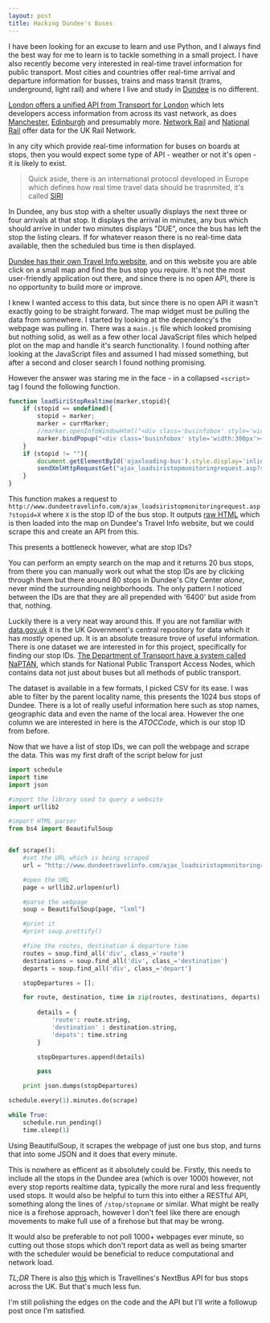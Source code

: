 ```yaml
---
layout: post
title: Hacking Dundee's Buses
---
```


I have been looking for an excuse to learn and use Python, and I always find the best way for me to learn is to tackle something in a small project. I have also recently become very interested in real-time travel information for public transport. Most cities and countries offer real-time arrival and departure information for busses, trains and mass transit (trams, underground, light rail) and where I live and study in [Dundee](https://www.google.co.uk/maps/search/Dundee,Scotland?hl=en&source=opensearch) is no different.

[London offers a unified API from Transport for London](https://api.tfl.gov.uk/) which lets developers access information from across its vast network, as does [Manchester](http://www.tfgm.com/Corporate/Informationwehold/Pages/Transparency-and-Open-Data.aspx), [Edinburgh](https://tfe-opendata.readme.io/) and presumably more. [Network Rail](https://datafeeds.networkrail.co.uk/) and [National Rail](https://datafeeds.nationalrail.co.uk/) offer data for the UK Rail Network.

In any city which provide real-time information for buses on boards at stops, then you would expect some type of API - weather or not it's open - it is likely to exist.

> Quick aside, there is an international protocol developed in Europe which defines how real time travel data should be trasnmited, it's called [SIRI](https://en.wikipedia.org/wiki/Service_Interface_for_Real_Time_Information)

In Dundee, any bus stop with a shelter usually displays the next three or four arrivals at that stop. It displays the arrival in minutes, any bus which should arrive in under two minutes displays "DUE", once the bus has left the stop the listing clears. If for whatever reason there is no real-time data available, then the scheduled bus time is then displayed.

[Dundee has their own Travel Info website](http://www.dundeetravelinfo.com/default.asp), and on this website you are able click on a small map and find the bus stop you require. It's not the most user-friendly application out there, and since there is no open API, there is no opportunity to build more or improve.

I knew I wanted access to this data, but since there is no open API it wasn't exactly going to be straight forward. The map widget must be pulling the data from somewhere. I started by looking at the dependency's the webpage was pulling in. There was a `main.js` file which looked promising but nothing solid, as well as a few other local JavaScript files which helped plot on the map and handle it's search functionality. I found nothing after looking at the JavaScript files and assumed I had missed something, but after a second and closer search I found nothing promising.

However the answer was staring me in the face - in a collapsed `<script>` tag I found the following function.

````javascript
function loadSiriStopRealtime(marker,stopid){
	if (stopid == undefined){
		stopid = marker;
		marker = currMarker;
		//marker.openInfoWindowHtml("<div class='businfobox' style='width:300px'><h4>"+marker.arr.itemname+"</h4>loading...</div>");
		marker.bindPopup("<div class='businfobox' style='width:300px'><h4>"+marker.arr.itemname+"</h4>loading...</div>").openPopup();
	}
	if (stopid != ""){
		document.getElementById('ajaxloading-bus').style.display='inline';
		sendXmlHttpRequestGet("ajax_loadsiristopmonitoringrequest.asp?stopid="+stopid,loadSiriStopRealtimeRes,marker,null);
	}
}
````
This function makes a request to `http://www.dundeetravelinfo.com/ajax_loadsiristopmonitoringrequest.asp?stopid=X` where `X` is the stop ID of the bus stop. It outputs [raw HTML](http://www.dundeetravelinfo.com/ajax_loadsiristopmonitoringrequest.asp?stopid=6400PT1691) which is then loaded into the map on Dundee's Travel Info website, but we could scrape this and create an API from this. 

This presents a bottleneck however, what are stop IDs?

You can perform an empty search on the map and it returns 20 bus stops, from there you can manually work out what the stop IDs are by clicking through them but there around 80 stops in Dundee's City Center *alone*, never mind the surrounding neighborhoods. The only pattern I noticed between the IDs are that they are all prepended with '6400' but aside from that, nothing.

Luckily there is a very neat way around this. If you are not familiar with [data.gov.uk](https://data.gov.uk/) it is the UK Government's central repository for data which it has _mostly_ opened up. It is an absolute treasure trove of useful information. There is one dataset we are interested in for this project, specifically for finding our stop IDs. [The Department of Transport have a system called NaPTAN](https://data.gov.uk/dataset/naptan), which stands for National Public Transport Access Nodes, which contains data not just about buses but all methods of public transport.

The dataset is available in a few formats, I picked CSV for its ease. I was able to filter by the parent locality name, this presents the 1024 bus stops of Dundee. There is a lot of really useful information here such as stop names, geographic data and even the name of the local area. However the one column we are interested in here is the *ATOCCode*, which is our stop ID from before.

Now that we have a list of stop IDs, we can poll the webpage and scrape the data. This was my first draft of the script below for just 

````python
import schedule
import time
import json

#import the library used to query a website
import urllib2

#import HTML parser
from bs4 import BeautifulSoup


def scrape():
	#set the URL which is being scraped
	url = "http://www.dundeetravelinfo.com/ajax_loadsiristopmonitoringrequest.asp?stopid=6400A55"

	#open the URL
	page = urllib2.urlopen(url)

	#parse the webpage
	soup = BeautifulSoup(page, "lxml")

	#print it
	#print soup.prettify()

	#fine the routes, destination & departure time
	routes = soup.find_all('div', class_='route')
	destinations = soup.find_all('div', class_='destination')
	departs = soup.find_all('div', class_='depart')

	stopDepartures = [];

	for route, destination, time in zip(routes, destinations, departs):
		
		details = {
			'route': route.string,
			'destination' : destination.string,
			'depats': time.string
		}

		stopDepartures.append(details)

		pass

	print json.dumps(stopDepartures)

schedule.every(1).minutes.do(scrape)

while True:
    schedule.run_pending()
    time.sleep(1)
````

Using BeautifulSoup, it scrapes the webpage of just one bus stop, and turns that into some JSON and it does that every minute.

This is nowhere as efficent as it absolutely could be. Firstly, this needs to include all the stops in the Dundee area (which is over 1000) however, not every stop reports realtime data, typically the more rural and less frequently used stops. It would also be helpful to turn this into either a RESTful API, something along the lines of `/stop/stopname` or similar. What might be really nice is a firehose approach, however I don't feel like there are enough movements to make full use of a firehose but that may be wrong.

It would also be preferable to not poll 1000+ webpages ever minute, so cutting out those stops which don't report data as well as being smarter with the scheduler would be beneficial to reduce computational and network load.

*TL;DR* There is also [this](http://www.travelinedata.org.uk/traveline-open-data/nextbuses-api/) which is Travellines's NextBus API for bus stops across the UK. But that's much less fun.

I'm still polishing the edges on the code and the API but I'll write a followup post once I'm satisfied.
